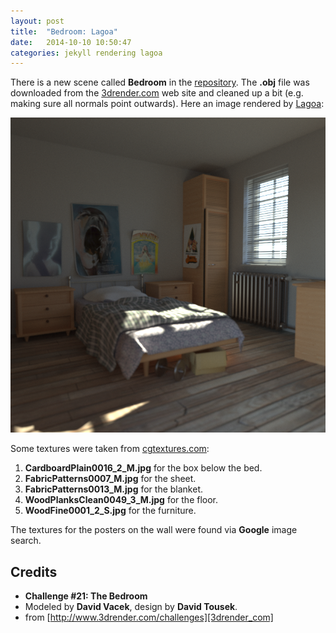 ```yaml
---
layout: post
title:  "Bedroom: Lagoa"
date:   2014-10-10 10:50:47
categories: jekyll rendering lagoa
---
```


There is a new scene called __Bedroom__ in the [repository][repo]. The
__.obj__ file was downloaded from the [3drender.com][3drender_com] web
site and cleaned up a bit (e.g. making sure all normals point
outwards). Here an image rendered by [Lagoa][lagoa]:

<img src="/assets/bedroom_lagoa01.png" alt="Bedroom rendered by
Lagoa." width="600" class="img-thumbnail"/>

Some textures were taken from [cgtextures.com][cgtextures_com]:

1. __CardboardPlain0016_2_M.jpg__ for the box below the bed.
2. __FabricPatterns0007_M.jpg__ for the sheet.
3. __FabricPatterns0013_M.jpg__ for the blanket.
4. __WoodPlanksClean0049_3_M.jpg__ for the floor.
5. __WoodFine0001_2_S.jpg__ for the furniture.

The textures for the posters on the wall were found via __Google__ image search.

Credits
-------

* __Challenge #21: The Bedroom__
* Modeled by __David Vacek__, design by __David Tousek__.
* from [http://www.3drender.com/challenges][3drender_com]

[repo]:           https://github.com/wahn/export_multi/tree/master/11_bedroom
[3drender_com]:   http://www.3drender.com/challenges
[lagoa]:          http://home.lagoa.com/
[cgtextures_com]: http://www.cgtextures.com